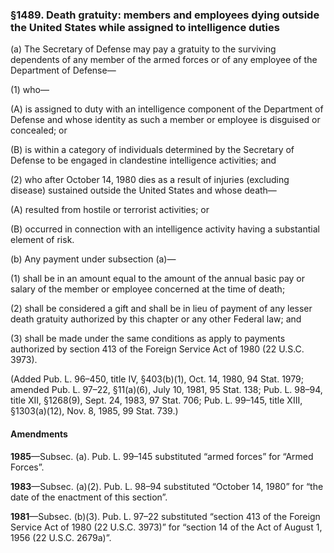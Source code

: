 ### §1489. Death gratuity: members and employees dying outside the United States while assigned to intelligence duties ###

(a) The Secretary of Defense may pay a gratuity to the surviving dependents of any member of the armed forces or of any employee of the Department of Defense—

(1) who—

(A) is assigned to duty with an intelligence component of the Department of Defense and whose identity as such a member or employee is disguised or concealed; or

(B) is within a category of individuals determined by the Secretary of Defense to be engaged in clandestine intelligence activities; and

(2) who after October 14, 1980 dies as a result of injuries (excluding disease) sustained outside the United States and whose death—

(A) resulted from hostile or terrorist activities; or

(B) occurred in connection with an intelligence activity having a substantial element of risk.

(b) Any payment under subsection (a)—

(1) shall be in an amount equal to the amount of the annual basic pay or salary of the member or employee concerned at the time of death;

(2) shall be considered a gift and shall be in lieu of payment of any lesser death gratuity authorized by this chapter or any other Federal law; and

(3) shall be made under the same conditions as apply to payments authorized by section 413 of the Foreign Service Act of 1980 (22 U.S.C. 3973).

(Added Pub. L. 96–450, title IV, §403(b)(1), Oct. 14, 1980, 94 Stat. 1979; amended Pub. L. 97–22, §11(a)(6), July 10, 1981, 95 Stat. 138; Pub. L. 98–94, title XII, §1268(9), Sept. 24, 1983, 97 Stat. 706; Pub. L. 99–145, title XIII, §1303(a)(12), Nov. 8, 1985, 99 Stat. 739.)

#### Amendments ####

**1985**—Subsec. (a). Pub. L. 99–145 substituted “armed forces” for “Armed Forces”.

**1983**—Subsec. (a)(2). Pub. L. 98–94 substituted “October 14, 1980” for “the date of the enactment of this section”.

**1981**—Subsec. (b)(3). Pub. L. 97–22 substituted “section 413 of the Foreign Service Act of 1980 (22 U.S.C. 3973)” for “section 14 of the Act of August 1, 1956 (22 U.S.C. 2679a)”.